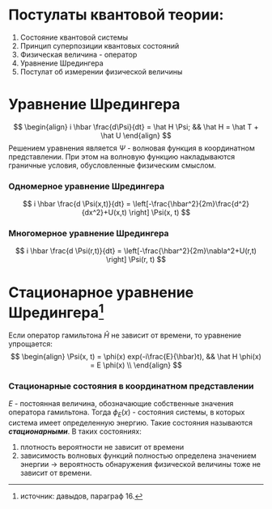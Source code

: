 # Постулаты квантовой теории:
1. Состояние квантовой системы
2. Принцип суперпозиции квантовых состояний
3. Физическая величина - оператор
4. Уравнение Шредингера
5. Постулат об измерении физической величины

# Уравнение Шредингера

$$
\begin{align}
i \hbar \frac{d\Psi}{dt} = \hat H \Psi; && \hat H = \hat T + \hat U
\end{align}
$$
Решением уравнения является $\Psi$ - волновая функция в координатном представлении.
При этом на волновую функцию накладываются граничные условия, обусловленные физическим смыслом.

### Одномерное уравнение Шредингера
$$
i \hbar \frac{d \Psi(x,t)}{dt} = \left[-\frac{\hbar^2}{2m}\frac{d^2}{dx^2}+U(x,t) \right] \Psi(x, t)
$$
### Многомерное уравнение Шредингера
$$
i \hbar \frac{d \Psi(r,t)}{dt} = \left[-\frac{\hbar^2}{2m}\nabla^2+U(r,t) \right] \Psi(r, t)
$$

# Стационарное уравнение Шредингера[^1]
Если оператор гамильтона $\hat H$ не зависит от времени, то уравнение упрощается:
$$
\begin{align}
\Psi(x, t) = \phi(x) exp(-i\frac{E}{\hbar}t), &&
\hat H \phi(x) = E \phi(x) \\
\end{align}
$$
### Стационарные состояния в координатном представлении

$E$ - постоянная величина, обозначающие собственные значения оператора гамильтона. Тогда $\phi_E(x)$ - состояния системы, в которых система имеет определенную энергию. Такие состояния называются ***стационарными***.
В таких состояниях:
1. плотность вероятности не зависит от времени
2. зависимость волновых функций полностью определена значением энергии -> вероятность обнаружения физической величины тоже не зависит от времени.

[^1]: источник: давыдов, параграф 16.
